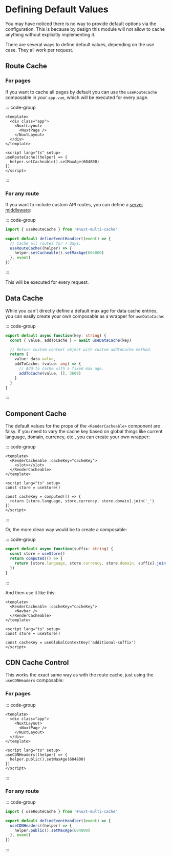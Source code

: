 # Defining Default Values

You may have noticed there is no way to provide default options via the
configuration. This is because by design this module will not allow to cache
anything without explicitly implementing it.

There are several ways to define default values, depending on the use case.
They all work per request.

## Route Cache

### For pages

If you want to cache all pages by default you can use the `useRouteCache`
composable in your `app.vue`, which will be executed for every page.

::: code-group
```vue [app.vue]
<template>
  <div class="app">
    <NuxtLayout>
      <NuxtPage />
    </NuxtLayout>
  </div>
</template>

<script lang="ts" setup>
useRouteCache((helper) => {
  helper.setCacheable().setMaxAge(604800)
})
</script>
```
:::

### For any route

If you want to include custom API routes, you can define a [server
middleware](https://nuxt.com/docs/guide/directory-structure/server#server-middleware):

::: code-group
```typescript [./server/middleware/routeCache.ts]
import { useRouteCache } from '#nuxt-multi-cache'

export default defineEventHandler((event) => {
  // Cache all routes for 7 days.
  useRouteCache((helper) => {
    helper.setCacheable().setMaxAge(604800)
  }, event)
})
```
:::

This will be executed for every request.

## Data Cache

While you can't directly define a default max age for data cache entries, you
can easily create your own composable as a wrapper for `useDataCache`:

::: code-group
```typescript [./composables/getCachedData.ts]
export default async function(key: string) {
  const { value, addToCache } = await useDataCache(key)

  // Return custom context object with custom addToCache method.
  return {
    value: data.value,
    addToCache: (value: any) => {
      // Add to cache with a fixed max age.
      addToCache(value, [], 3600)
    }
  }
}
```
:::

## Component Cache

The default values for the props of the `<RenderCacheable>` component are
falsy. If you need to vary the cache key based on global things like current
language, domain, currency, etc., you can create your own wrapper:

::: code-group
```vue [ContextAwareCacheable.vue]
<template>
  <RenderCacheable :cacheKey="cacheKey">
    <slot></slot>
  </RenderCacheable>
</template>

<script lang="ts" setup>
const store = useStore()

const cacheKey = computed(() => {
  return [store.language, store.currency, store.domain].join('_')
})
</script>
```
:::

Or, the more clean way would be to create a composable:

::: code-group
```typescript [./composables/useGlobalContextKey.ts]
export default async function(suffix: string) {
  const store = useStore()
  return computed(() => {
    return [store.language, store.currency, store.domain, suffix].join('_')
  })
}
```
:::

And then use it like this:

```vue
<template>
  <RenderCacheable :cacheKey="cacheKey">
    <Navbar />
  </RenderCacheable>
</template>

<script lang="ts" setup>
const store = useStore()

const cacheKey = useGlobalContextKey('additional-suffix')
</script>
```

## CDN Cache Control

This works the exact same way as with the route cache, just using the
`useCDNHeaders` composable:

### For pages

::: code-group
```vue [app.vue]
<template>
  <div class="app">
    <NuxtLayout>
      <NuxtPage />
    </NuxtLayout>
  </div>
</template>

<script lang="ts" setup>
useCDNHeaders((helper) => {
  helper.public().setMaxAge(604800)
})
</script>
```
:::

### For any route

::: code-group
```typescript [./server/middleware/routeCache.ts]
import { useRouteCache } from '#nuxt-multi-cache'

export default defineEventHandler((event) => {
  useCDNHeaders((helper) => {
    helper.public().setMaxAge(604800)
  }, event)
})
```
:::
